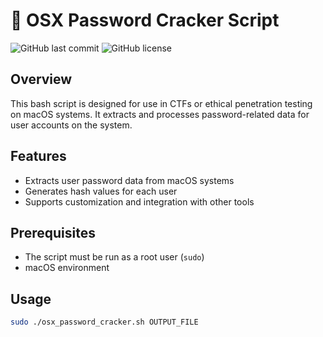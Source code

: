 # 🚀 OSX Password Cracker Script

![GitHub last commit](https://img.shields.io/github/last-commit/yourusername/osx-password-cracker)
![GitHub license](https://img.shields.io/github/license/yourusername/osx-password-cracker)

## Overview

This bash script is designed for use in CTFs or ethical penetration testing on macOS systems. It extracts and processes password-related data for user accounts on the system.

## Features

- Extracts user password data from macOS systems
- Generates hash values for each user
- Supports customization and integration with other tools

## Prerequisites

- The script must be run as a root user (`sudo`)
- macOS environment

## Usage

```bash
sudo ./osx_password_cracker.sh OUTPUT_FILE
